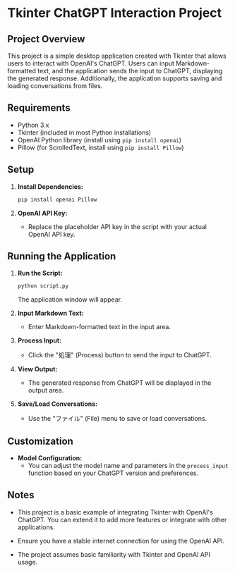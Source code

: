 # Tkinter ChatGPT Interaction Project
## Project Overview

This project is a simple desktop application created with Tkinter that allows users to interact with OpenAI's ChatGPT. Users can input Markdown-formatted text, and the application sends the input to ChatGPT, displaying the generated response. Additionally, the application supports saving and loading conversations from files.

## Requirements

- Python 3.x
- Tkinter (included in most Python installations)
- OpenAI Python library (install using `pip install openai`)
- Pillow (for ScrolledText, install using `pip install Pillow`)

## Setup

1. **Install Dependencies:**
    ```bash
    pip install openai Pillow
    ```

2. **OpenAI API Key:**
    - Replace the placeholder API key in the script with your actual OpenAI API key.

## Running the Application

1. **Run the Script:**
    ```bash
    python script.py
    ```
    The application window will appear.

2. **Input Markdown Text:**
    - Enter Markdown-formatted text in the input area.

3. **Process Input:**
    - Click the "処理" (Process) button to send the input to ChatGPT.

4. **View Output:**
    - The generated response from ChatGPT will be displayed in the output area.

5. **Save/Load Conversations:**
    - Use the "ファイル" (File) menu to save or load conversations.

## Customization

- **Model Configuration:**
    - You can adjust the model name and parameters in the `process_input` function based on your ChatGPT version and preferences.

## Notes

- This project is a basic example of integrating Tkinter with OpenAI's ChatGPT. You can extend it to add more features or integrate with other applications.

- Ensure you have a stable internet connection for using the OpenAI API.

- The project assumes basic familiarity with Tkinter and OpenAI API usage.
